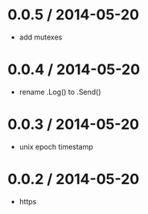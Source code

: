 
0.0.5 / 2014-05-20
==================

 * add mutexes

0.0.4 / 2014-05-20
==================

 * rename .Log() to .Send()

0.0.3 / 2014-05-20
==================

 * unix epoch timestamp

0.0.2 / 2014-05-20
==================

 * https
